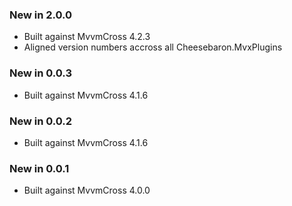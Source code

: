 ### New in 2.0.0

* Built against MvvmCross 4.2.3
* Aligned version numbers accross all Cheesebaron.MvxPlugins

### New in 0.0.3

* Built against MvvmCross 4.1.6

### New in 0.0.2

* Built against MvvmCross 4.1.6

### New in 0.0.1

* Built against MvvmCross 4.0.0